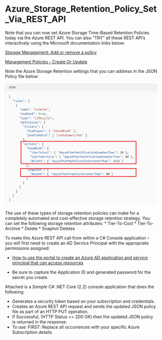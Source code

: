 # Azure_Storage_Retention_Policy_Set_Via_REST_API

Note that you can now set Azure Storage Time-Based Retention Policies today via the Azure REST API. You can also “TRY” all these REST API’s interactively using the Microsoft documentation links below: 

   [Storage Management: Add or remove a policy](https://docs.microsoft.com/en-us/azure/storage/blobs/storage-lifecycle-management-concepts#add-or-remove-a-policy)

   [Management Policies - Create Or Update](https://docs.microsoft.com/en-us/rest/api/storagerp/managementpolicies/createorupdate)

Note the Azure Storage Retention settings that you can address in the JSON Policy file below:

   ![Azure_Storage_Retention_Policy](Azure_Storage_Retention_Policy.png)

The use of these types of storage retention policies can make for a completely automated and cost-effective storage retention strategy.
You can set the following storage retention attributes:
      * Tier-To-Cool
      * Tier-To-Archive
      * Delete
      * Snaphot Deletes

To make this Azure REST API call from within a C# Console application – you will first need to create an AD Service Principal with the appropriate permissions assigned:

 * [How to use the portal to create an Azure AD application and service principal that can access resources](https://docs.microsoft.com/en-us/azure/active-directory/develop/howto-create-service-principal-portal)
 
* Be sure to capture the Application ID and generated password for the secret you create.

Attached is a *Sample* C# .NET Core (2.2) console application that does the following:
*	Generates a security token based on your subscription and credentials.
*	Creates an Azure REST API request and sends the updated JSON policy file as part of an HTTP PUT operation.
*	If Successful, (HTTP Status == 200 OK) then the updated JSON policy is returned in the response.
*	To use: FIRST: Replace all <YOUR INFO> occurrences with your specific Azure Subscription details.
